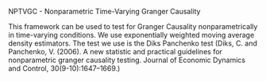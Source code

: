 NPTVGC - Nonparametric Time-Varying Granger Causality

This framework can be used to test for Granger Causality nonparametrically in time-varying conditions. 
We use exponentially weighted moving average density estimators. The test we use is the Diks Panchenko test (Diks, C. and Panchenko, V. (2006). A new statistic and practical guidelines for nonparametric
granger causality testing. Journal of Economic Dynamics and Control, 30(9-10):1647–1669.)
